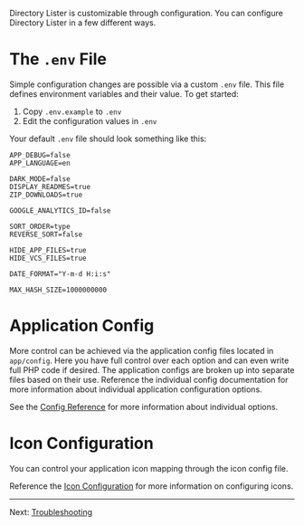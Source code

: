Directory Lister is customizable through configuration. You can configure Directory Lister in a few different ways.

The `.env` File
===============

Simple configuration changes are possible via a custom `.env` file. This file defines environment variables and their value. To get started:

  1. Copy `.env.example` to `.env`
  2. Edit the configuration values in `.env`

Your default `.env` file should look something like this:

    APP_DEBUG=false
    APP_LANGUAGE=en

    DARK_MODE=false
    DISPLAY_READMES=true
    ZIP_DOWNLOADS=true

    GOOGLE_ANALYTICS_ID=false

    SORT_ORDER=type
    REVERSE_SORT=false

    HIDE_APP_FILES=true
    HIDE_VCS_FILES=true

    DATE_FORMAT="Y-m-d H:i:s"

    MAX_HASH_SIZE=1000000000

Application Config
==================

More control can be achieved via the application config files located in `app/config`. Here you have full control over each option and can even write full PHP code if desired. The application configs are broken up into separate files based on their use. Reference the individual config documentation for more information about individual application configuration options.

See the [Config Reference](https://github.com/DirectoryLister/DirectoryLister/wiki/Config-Reference) for more information about individual options.

Icon Configuration
==================

You can control your application icon mapping through the icon config file.

Reference the [Icon Configuration](https://github.com/DirectoryLister/DirectoryLister/wiki/Icon-Configuration) for more information on configuring icons.

---

Next: [Troubleshooting](https://github.com/DirectoryLister/DirectoryLister/wiki/Troubleshooting)
